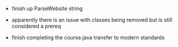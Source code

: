 - finish up ParseWebsite string

- apparently there is an issue with classes being removed but is still
considered a prereq

- finish completing the course.java transfer to modern standards
